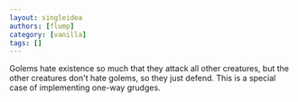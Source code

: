 ```yaml
---
layout: singleidea
authors: [flump]
category: [vanilla]
tags: []
---
```

Golems hate existence so much that they attack all other creatures, but the other creatures don't hate golems, so they just defend. This is a special case of implementing one-way grudges.
